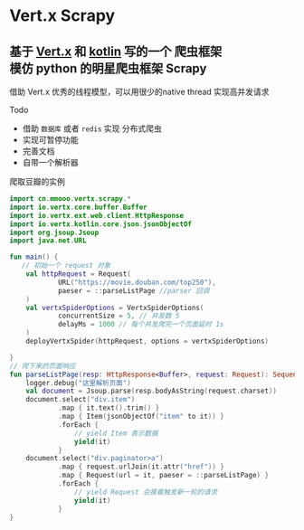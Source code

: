 # Vert.x Scrapy 
基于 [Vert.x](https://vertx.io) 和 [kotlin](https://kotlinlang.org) 写的一个 爬虫框架  
模仿 python 的明星爬虫框架 Scrapy
---
借助 Vert.x 优秀的线程模型，可以用很少的native thread 实现高并发请求


Todo
- 借助 `数据库` 或者 `redis` 实现 分布式爬虫 
- 实现可暂停功能
- 完善文档
- 自带一个解析器

爬取豆瓣的实例
```kotlin
import cn.mmooo.vertx.scrapy.*
import io.vertx.core.buffer.Buffer
import io.vertx.ext.web.client.HttpResponse
import io.vertx.kotlin.core.json.jsonObjectOf
import org.jsoup.Jsoup
import java.net.URL

fun main() {
   // 初始一个 request 对象
    val httpRequest = Request(
            URL("https://movie.douban.com/top250"),
            paeser = ::parseListPage //parser 回调
    )
    val vertxSpiderOptions = VertxSpiderOptions(
            concurrentSize = 5, // 并发数 5 
            delayMs = 1000 // 每个并发爬完一个页面延时 1s
    )
    deployVertxSpider(httpRequest, options = vertxSpiderOptions)

}
// 爬下来的页面响应 
fun parseListPage(resp: HttpResponse<Buffer>, request: Request): Sequence<CrawlData> = sequence {
    logger.debug("这里解析页面")
    val document = Jsoup.parse(resp.bodyAsString(request.charset))
    document.select("div.item")
            .map { it.text().trim() }
            .map { Item(jsonObjectOf("item" to it)) }
            .forEach {
                // yield Item 表示数据 
                yield(it)
            }
    document.select("div.paginator>a")
            .map { request.urlJoin(it.attr("href")) }
            .map { Request(url = it, paeser = ::parseListPage) }
            .forEach {
                // yield Request 会接着触发新一轮的请求
                yield(it)
            }
}

```